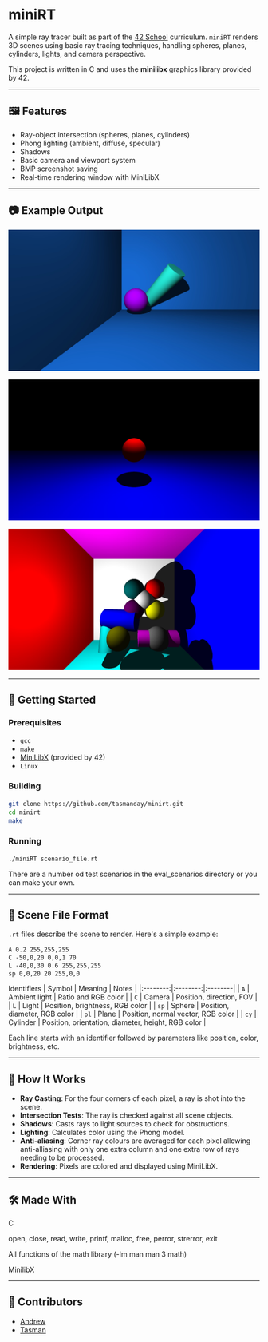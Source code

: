 # miniRT

A simple ray tracer built as part of the [42 School]([https://42.fr/en/homepage/](https://www.42adel.org.au/)) curriculum. `miniRT` renders 3D scenes using basic ray tracing techniques, handling spheres, planes, cylinders, lights, and camera perspective.

This project is written in C and uses the **minilibx** graphics library provided by 42.

---

## 🖼️ Features

- Ray-object intersection (spheres, planes, cylinders)
- Phong lighting (ambient, diffuse, specular)
- Shadows
- Basic camera and viewport system
- BMP screenshot saving
- Real-time rendering window with MiniLibX

---

## 📷 Example Output

![Rendered_Scene_1](images/img_1.jpg)

![Rendered_Scene_2](images/img_2.jpg)

![Rendered_Scene_3](images/img_3.jpg)

---

## 🚀 Getting Started

### Prerequisites

- `gcc`
- `make`
- [MiniLibX](https://harm-smits.github.io/42docs/libs/minilibx) (provided by 42)
- `Linux`

### Building

```bash
git clone https://github.com/tasmanday/minirt.git
cd minirt
make
```

### Running

```bash
./miniRT scenario_file.rt
```
There are a number od test scenarios in the eval_scenarios directory or you can make your own.

---

## 📄 Scene File Format

`.rt` files describe the scene to render. Here's a simple example:

```
A 0.2 255,255,255
C -50,0,20 0,0,1 70
L -40,0,30 0.6 255,255,255
sp 0,0,20 20 255,0,0
```

Identifiers
| Symbol | Meaning | Notes |
|:--------:|:--------:|:--------|
| `A` |	Ambient light | Ratio and RGB color |
| `C` | Camera | Position, direction, FOV |
| `L` | Light | Position, brightness, RGB color |
| `sp` | Sphere | Position, diameter, RGB color |
| `pl` | Plane | Position, normal vector, RGB color |
| `cy` | Cylinder | Position, orientation, diameter, height, RGB color |

Each line starts with an identifier followed by parameters like position, color, brightness, etc.

---

## 🧠 How It Works

- **Ray Casting**: For the four corners of each pixel, a ray is shot into the scene.
- **Intersection Tests**: The ray is checked against all scene objects.
- **Shadows**: Casts rays to light sources to check for obstructions.
- **Lighting**: Calculates color using the Phong model.
- **Anti-aliasing**: Corner ray colours are averaged for each pixel allowing anti-alliasing with only one extra column and one extra row of rays needing to be processed.
- **Rendering**: Pixels are colored and displayed using MiniLibX.

---

## 🛠️ Made With

C

open, close, read, write, printf, malloc, free, perror, strerror, exit

All functions of the math library (-lm man man 3 math)

MinilibX

---

## 🤝 Contributors

- [Andrew](https://github.com/valedictum)
- [Tasman](https://github.com/tasmanday)